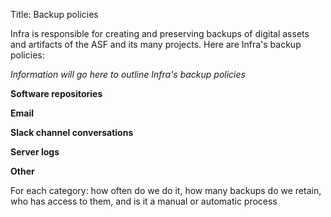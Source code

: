 Title: Backup policies

Infra is responsible for creating and preserving backups of digital assets and artifacts of the ASF and its many projects. Here are Infra's backup policies:

_Information will go here to outline Infra's backup policies_

**Software repositories**


**Email**



**Slack channel conversations**


**Server logs**


**Other**


For each category: how often do we do it, how many backups do we retain, who has access to them, and is it a manual or automatic process 
